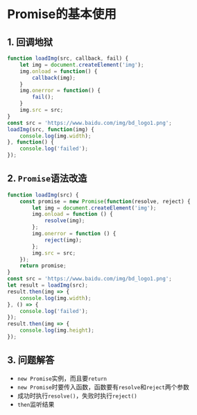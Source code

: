 # Promise的基本使用
## 1. 回调地狱
```javascript
function loadImg(src, callback, fail) {
	let img = document.createElement('img');
	img.onload = function() {
	    callback(img);
	}
	img.onerror = function() {
	    fail();
	}
	img.src = src;
}
const src = 'https://www.baidu.com/img/bd_logo1.png';
loadImg(src, function(img) {
	console.log(img.width);
}, function() {
	console.log('failed');
});
```
## 2. `Promise`语法改造
```javascript
function loadImg(src) {
	const promise = new Promise(function(resolve, reject) {
		let img = document.createElement('img');
		img.onload = function () {
			resolve(img);
		};
		img.onerror = function () {
			reject(img);
		};
		img.src = src;
	});
    return promise;
}
const src = 'https://www.baidu.com/img/bd_logo1.png';
let result = loadImg(src);
result.then(img => {
	console.log(img.width);
}, () => {
    console.log('failed');	
});
result.then(img => {
	console.log(img.height);
});
```
## 3. 问题解答
+ `new Promise`实例，而且要`return`
+ `new Promise`时要传入函数，函数要有`resolve`和`reject`两个参数
+ 成功时执行`resolve()`，失败时执行`reject()`
+ `then`监听结果